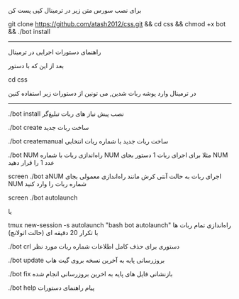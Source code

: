 برای نصب سورس  متن زیر در ترمینال کپی پست کن

git clone https://github.com/atash2012/css.git && cd css && chmod +x bot && ./bot install


-----------------------

راهنمای دستورات اجرایی در ترمینال

بعد از این که با دستور 

cd css

 در ترمینال وارد پوشه ربات شدین, می تونین از دستورات زیر استفاده کنین

 
 ---------------------
 
./bot install
نصب پیش نیاز های ربات تبلیغ‌گر

./bot create
ساخت ربات جدید 

./bot createmanual
ساخت ربات جدید با شماره ربات انتخابی

./bot NUM
راه‌اندازی ربات با شماره NUM مثلا برای اجرای ربات 1 دستور بجای NUM عدد 1 را قرار دهید

screen ./bot aNUM
اجرای ربات به حالت آنتی کرش مانند راه‌اندازی معمولی بجای NUM شماره ربات را وارد کنید

screen ./bot autolaunch

یا

tmux new-session -s autolaunch "bash bot autolaunch"
راه‌اندازی تمام ربات ها با تکرار 20 دقیقه ای (حالت اتولانچ)

./bot crl
دستوری برای حذف کامل اطلاعات شماره ربات مورد نظر

./bot update
بروزرسانی پایه به آخرین نسخه بروی گیت هاب

./bot fix 
بازنشانی فایل های پایه به اخرین بروزرسانی انجام شده

./bot help
پیام راهنمای دستورات




